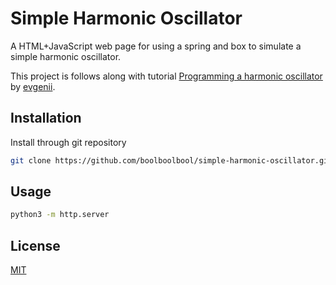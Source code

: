 # Simple Harmonic Oscillator
A HTML+JavaScript web page for using a spring and box to simulate a simple
harmonic oscillator.

This project is follows along with tutorial
[Programming a harmonic oscillator](https://evgenii.com/blog/programming-harmonic-oscillator/)
by [evgenii](https://evgenii.com/).

## Installation

Install through git repository

```bash
git clone https://github.com/boolboolbool/simple-harmonic-oscillator.git
```

## Usage

```bash
python3 -m http.server
```

## License
[MIT](https://choosealicense.com/licenses/mit/)

